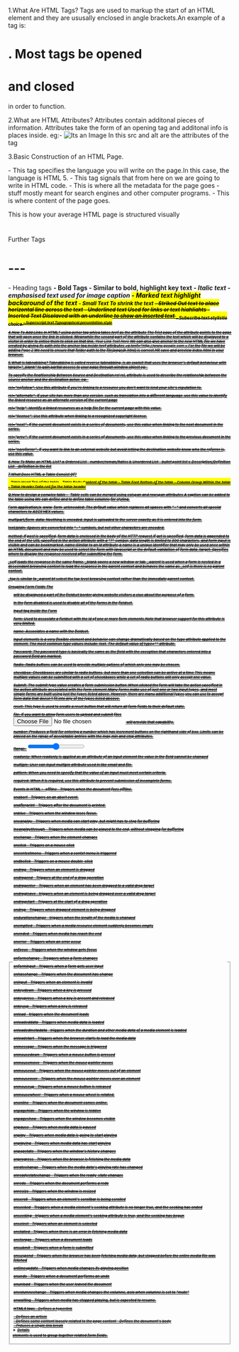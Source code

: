 1.What Are HTML Tags?
Tags are used to markup the start of an HTML element and they are ususally enclosed in angle brackets.An example of a tag is: <h1>.
Most tags be opened <h1> and closed </h1> in order to function.

2.What are HTML Attributes?
Attributes contain additonal pieces of information. Attributes take the form of an opening tag and additonal info is places inside.
eg:- <img src="" alt="Its an Image" />
In this src and alt are the attributes of the <img> tag

3.Basic Construction of an HTML Page.
<!DOCTYPE html> - This tag specifies the language you will write on the page.In this case, the language is HTML 5.
<html> - This tag signals that from here on we are going to write in HTML code.
<head> - This is where all the metadata for the page goes - stuff mostly meant for search engines and other computer programs.
<body> - This is where content of the page goes.

This is how your average HTML page is structured visually

<html>
<head>
<tilte></title>
</head>
<body>
<h1></h1>
<p></p>
</body>
</html>

Further Tags
<h1>---</h6> - Heading tags
<b> - Bold Tags
<strong> - Similar to bold, highlight key text
<i> - Italic text
<em> - emphasised text used for image caption
<mark> - Marked text highlight background of the text
<small> - Small Text To shrink the text
<strike> - Striked Out text to place horizontal line across the text
<u> - Underlined text Used for links or text highlights
<ins> - Inserted Text Displayed with an underline to show an inserted text
<sub> - Subscribe text stylistic choice
<sup> - Superscript text Typographcal presentation style

4.How To Add Links In HTML?
<a></a> using achor tag whicg takes href as the attribute
The frist page of the attribute points to the page that will open once the link in clicked.
Meanwhile the second part of the attribute contains the text which will be displayed to a visitor in order to entice them to click on that link.
<a href="https://blogging.com/how-to-start-a-blog/">Your Link Text Here </a>
We can also give anchor to the new HTML file we have created by giving its path into the anchor tag inside href attributes
<a href="http://www.google.com ></a>
For the file we will be adding
<a href="*folder(s)*/page2.html">Page 2</a>
We need to ensure that folder path to the file(page@.html) is correct.Hit save and preview index.html in your browser.

5.What is tabnabbing?
Tabnabbing is called reverse tabnabbing, is an exploit that uses the browser's default behaviour with target="_blank" to gain partial access to your page through window.object
eg:-
<a href="https://www.google.com" target="_blank"></a>

To specify the Realtionship Between Source and Destination:rel
rel, attribute is used to describe the relationship between the source anchor and the destination achor.
eg:- <a href="https://www.google.com" rel="author" ></a>

rel="nofollow": Use this attribute if you're linking to a resource you don't want to lend your site's reputation to.

rel="alternate": If your site has more than one version-such as translation into a different language-use this value to identify the linked resource as an alternate version of the current page

rel="help": Identify a linked resources as a help file for the current page with this value.

rel="license": Use this attribute when linking to a recognized copyright license.

rel="next": If the current document exists in a series of documents, use this value when linking to the next document in the series.

rel="prev": If the current document exists in a series of documents, use this value when linking to the previous document in the series.

rel="noreferrer": If you want to link to an external website but avoid letting the destination website know who the referrer is, use this value.


6.How To Make an HTML List?
a.Ordered List - number/roman/Italics
b.Unordered List - bullet point list
c.Description/Definition List -  definition in the list

7.What Does HTML a Table Consist Of?
<thead> - Table Head Top of the table
<tbody> - Table Body Content of the table
<tfoot> - Table Foot Bottom of the table
<colgroup> - Column Group Within the table
<th> - Table Header Data cell for the table header

Q.How to design a complex table :- 
Table cells can be merged using colspan and rowspan attributes
A caption can be added to the table using <caption>
We can define <col> and <colgroup> to define table columns for styling.

**Form**
application/x-www-form-urlencoded: The default value which replaces all spaces with "+" and converts all special characters to ASCII HEX values.

multipart/form-data: Noothing is encoded. Input is uploaded to the server exactly as it is entered into the form.

text/plain: Spaces are converted into "+" symbols, but not other characters are encoded.

method: If post is specified, form data is enclosed in the body of the HTTP request.If get is specified, form data is appended to the end of the URL specified in the action attribute with a "?" symbol, data length is limited to 300 characters, and form input is visible and can be bookmarked. name:Similar to an id attribute,a name is a unique identifier that may only be used once within an HTML document and may be used to select the form with javascript or the default validation of form data. target: Specifies where to display the response received after submitting the form.

_self loads the response in the same frame.
_blank opens a new window or tab.
_parent is used when a form is nested in a descendant browsing context to load the response in the parent context and behaves the same as _self is there is no parent context.

_top is similar to _parent bt select the top level browsing context rather than the immediate parent context.

**Grouping Form Fields**
The <fieldset> elements is used to group together related form fields.
<legend> will be displayed a part of the fieldset border giving website visitors a clue about the purpose of a form.

In the form disabled is used to disable all of the forms in the fieldset.

**Input tag Inside the Form**

form: Used to associate a fieldset with the id of one or more form elements.Note that browser support for this attribute is very limited.

name: Associates a name with the fieldset.

input elements is a very flexible element and behavior can change dramatically based on the type attribute applied to the element. The most common type values include: text. The default value of type="" attribute.

Password: The password type is basically the same as the field with the exception that characters entered into a password field are marked.

Radio: Radio buttons can be used to provide multiple options of which only one may be chosen.

checkbox: Checkboxes are similar to radio buttons, but more than one selection can be active at a time.This means multiple values can be submitted with a set of checkboxes while a set of radio buttons will only accept one value.

Submit: The submit type value creates a form submission button.When clicked the form will take the action specified in the action attribute associated with the form element.Many forms make use of just one or two input types, and most simple forms are built using just the types listed above. However, there are manu additional types you can use to accept form data that doesn't fit into any of the types listed aboove.

reset: This type is used to create a reset button that will return all form fields to their default state.

file: If you want to allow form users to upload and submit files
<input type="file"> will provide that capability.

number: Produces a field for entering a number which has increment buttons on the righthand side of box. Limits can be placed on the range of acceptable antries with the max,min and step attributes.

Range: <input type="range" name="range" min="100" max="1000" step="50">

readonly: When readonly is applied as an attribute of an input element the value in the field cannot be changed

multiple: User can input multiple attribute used in like email and file.

pattern: When you need to specify that the value of an input must meet certain criteria.

required: When it is required, use this attribute to prevent submission of incomplete forms.

**Events in HTML** :-
offline - Triggers when the document foes offline.

onabort - Triggers on an abort event.

onafterprint - Triggers after the document is printed.

onblue - Triggers when the window loses focus.

oncanplay - Triggers when media can start play, but might has to stop for buffering

incanplaythrough - Triggers when media can be played to the end, without stopping for buffering

onchange - Triggers when the element changes

onclick - Triggers on a mouse click

oncentextmenu - Triggers when a contxt menu is triggered

ondbclick - Triggers on a mouse double-click

ondrag - Triggers when an element is dragged

ondragend - Triggers at the end of a drag operation

ondragenter - Triggers when an element has been dragged to a valid drop target

ondragleave - triggers when an element is being dragged over a valid drop target

ondragstart - Triggers at the start of a drag operation

ondrop - Triggers when dragged element is being dropped

ondurationchange - triggers when the length of the media is changed

onemptied - Triggers when a media resource element suddenly becomes empty

onended - Triggers when media has reach the end

onerror - Triggers when an error occur

onfocus - Triggers when the window gets focus

onformchange - Troggers when a form changes

onforminput - Triggers when a form gets user input

onhaschange - Triggers when the document has change

oninput - Triggers when an element is invalid

onkeydown - Triggers when a key is pressed

onkeypress - Triggers when a key is present and released

onkeyup - Triggers when a key is released

onload - triggers when the document loads

onloadeddata - Triggers when media data is loaded

onloadedmetadata - triggers when the duration and other media data of a media element is loaded

onloadstart - Triggers when the browser starts to load the media data

onmessage - Triggers when the message is triggered

onmousedown - Triggers when a mouse button is pressed

onmousemove - Triggers when the mouse pointer moves

onmouseout - Triggers when the mouse pointer moves out of an element

onmouseover - Triggers when the mouse pointer moves over an element

onmouseup - Triggers when a mouse button is released

onmousewheel - Triggers when a mouse wheel is rotated.

ononline - Triggers when the document comes online.

onpagehide - Triggers when the window is hidden

onpageshow - Triggers when the window becomes visible

onpause - Triggers when media data is paused

onplay - Triggers when media data is going to start playing

onplaying - Triggers when media data has start playing

onpopstate - Triggers when the window's history changes

onprogress - Triggers when the browser is fetching the media data

onratechange - Triggers when the media data's playing rate has changed

onreadystatechange - Triggers when the ready-state changes

onredo - Triggers when the document performs a redo

onresize - Triggers when the window is resized

onscroll - Triggers when an element's scrollbar is being scrolled

onseeked - Troggers when a media element's seeking attribute is no longer true, and the seeking has ended

onseeking - triggers when a media element's seeking attribute is true, and the seeking has begun

onselect - Triggers when an element is selected

onstalled - Triggers when there is an error in fetching media data

onstorage - Triggers when a document loads

onsubmit - Triggers when a form is submitted

onsuspend - Triggers when the browser has been fetching media data, but stopped before the entire media file was fetched

ontimeupdate - Triggers when media changes its playing position

onundo - Triggers when a document performs an undo

onunload - Triggers when the user leaved the document

onvolumnechange - Triggers when media changes the volumne, aslo when volumne is set to "mute"

onwaiting - Triggers when media has stopped playing, but is expected to resume.

**HTML5 tags**
<a> - Defines a hyperlink
<article> - Defines an article
<aside> - Defines some content loosely related to the page content
<body> - Defines the document's body
<br> - Prduces a single link break
<details> - Represents a widget from which the user can obtain additonal information or controls on-demand
<div> - Specifies a division or a section in a document
<h1> - <h6> - Defines HTML headings
<head> - Defines the head portion of the document that contains information about the document
<header> - Represents the header of a document or a section
<hgroup> - Defines a group of headings
<hr> - Prduce a horizintal line
<html> - Defines the root of an HTML document
<footer> - Represents the footer of a document or a section
<nav> - Defines a section of navigation links
<p> - Defines a paragraph
<section> - Defines a section of a document, such as header, footer etc
<span> - Defines a inline styleless section in a document
<summary> - Defines a summary for the <details> element

*MetaDataTags*
<base> - Defines the URL for all linked objects on a page
<link> - Defines the relationship between the current document and an external resource
<meta> - Provides structured metadata about the document content
<style> - Inserts style information (commonly CSS) into head of a document

<title> - Defines a title for the document
<button> - Defines a clickable button
<datalist> - Represents a set of pre-defined options for an <input> element
<fieldset> - Specifies a set of related from fields
<form> - Defines an HTML form for user input
<input> - Defines an input control
<keygen> - Represents a control for generating a public-private key pair
<label> - Defines a label for an <input> control
<legend> - Defines a caption for a <fieldset> element
<meter> - Represents a scalar measurement within a known range
<optgroup> - Defines a group of related options in a selection list
<option> - Defines an option in a selection list
<select> - Defines an selection list within a form
<textarea> - Defines a multi-line text input control(text area)

<abbr> -	Defines an abbreviated form of a longer word or phrase.
<acronym> -	Defines an acronym.
<address> -	Specifies the author's contact information.
<b> -	Displays text in a bold style.
<bdi> -	Represents text that is isolated from its surrounding for the purposes of bidirectional text formatting.
<bdo> -	Overrides the current text direction.
<big> -	displays text in a large size.
<blockquote> -	Defines a long quotation.
<cite> -	Indicates a citation or reference to another source.
<code> -	Specifies text as computer code.
<del> -	Specifies a block of deleted text.
<dfn> -	Specifies a definition.
<em> -	Specifies emphasized text.
<i> -	Displays text in an italic style.
<ins> -	Defines a block of text that has been inserted into a document.
<kbd> -	Specifies text as keyboard input.
<mark> -	Represents text highlighted for reference purposes.
<output> -	Represents the result of a calculation.
<pre> -	Defines a block of preformatted text.
<progress> -	Represents the completion progress of a task.
<q> -	Defines a short inline quotation.
<rp> -	Provides fall-back parenthesis for browsers that don't support ruby annotations.
<rt> -	Defines the pronunciation of character presented in a ruby annotations.
<ruby> -	Represents a ruby annotation.
<samp> -	Specifies text as sample output from a computer program.
<small> -	Displays text in a smaller size.
<strong> -	Indicate strongly emphasized text.
<sub> -	Defines subscripted text.
<sup> -	Defines superscripted text.
<tt> -	Displays text in a teletype style.
<var> -	Defines a variable.
<wbr> -	Represents a line break opportunity.
<dd> -	Specifies a definition for a term in a definition list.
<dl> -	Defines a definition list.
<dt> -	Defines a term (an item) in a definition list.
<li> -	Defines a list item.
<ol> -	Defines an ordered list.
<menu> -	Represents a list of commands.
<ul> -	Defines an unordered list.
<caption> -	Defines the title of a table.
<col> -	Defines attribute values for one or more columns in a table.
<colgroup> -	Specifies attributes for multiple columns in a table.
<table> -	Defines a data table.
<tbody> -	Groups a set of rows defining the main body of the table data.
<td> -	Defines a cell in a table.
<tfoot> -	Groups a set of rows summarizing the columns of the table.
<thead> -	Groups a set of rows that describes the column labels of a table.
<th> -	Defines a header cell in a table.
<tr> -	Defines a row of cells in a table.
<noscript> -	Defines alternative content to display when the browser doesn't support scripting.
<script> -	Places script in the document for client-side processing.
<area> -	Defines a specific area within an image map.
<audio> -	Embeds a sound, or an audio stream in an HTML document.
<canvas> -	Defines a region in the document, which can be used to draw graphics on the fly via scripting (usually JavaScript).
<embed> -	Embeds external application, typically multimedia content like audio or video into an HTML document.
<figcaption> -	Defines a caption or legend for a figure.
<figure> -	Represents a figure illustrated as part of the document.
<frame> -	Defines a single frame within a frameset.
<frameset> -	Defines a collection of frames or other frameset.
<iframe> -	Displays a URL in an inline frame.
<img> -	Displays an inline image.
<map> -	Defines a client-side image-map.
<noframes> -	Defines an alternate content that displays in browsers that do not support frames.
<object> -	Defines an embedded object.
<param> -	Defines a parameter for an object or applet element.
<source> -	Defines alternative media resources for the media elements like <audio> or <video>.
<time> -	Represents a time and/or date.
<video> -	Embeds video content in an HTML document.

**Interview Questions**

1. What is difference between HTML and XHTML?

It needs to be well formed, meaning all elements need to be closed and nested correctly or it will return errors.

Since it is more strict than HTML it reuires less pre-processing by the browser, which may improve your sites performance.

2. What are the building blocks of HTML5?
*Semantics* - Allowing you to describe what your content is.

*Connectivity* - Allowing you to communicate with the server in new and innovative ways.

*Offline and storage* - Allowing webpages to store data on the client-side locally and operate offline more effectively.

*Multimedia* - Making video and audio first-class citizens  in the Open web.

*2D/3D graphics and effects* - Allowing a much more diverse range of presentation options.

*Performance and Intergration* - Providing greater speed optimization and better usuage of computer hardware.

*Device access* - Allowing for the usage of various input and output devices.

*Styling* - Letting authors white more sophisticated themes.

3. What are the semantic tags available in html5?

HTML5 offers semantic tags define the function and the category of your text, simplifying the work for browsers and search engines, as well as developers.

HTML5 offers new semantic elements to define different parts of a web page:

<article>
<aside>
<details>
<figcaption>
<figure>
<footer>
<header>
<main>
<mark>
<nav>
<section>
<summary>
<time>

4. What does a <DOCTYPE html> do?
A doctype is always associated to a DTD (Documnet Type Definition). A DTD defines how documents of a certain type should be structured (i.e button can contain span but not a div)

5. What happens when DOCTYPE is not given?
The webpage is rendered in quirks mode.The web browsers engines use quirks mode to support older browsers which does not follow W3C specifications. In quirks mode CSS class and id names are case sensitive. In standards mode they are case sensitive.

6.  What are the new form elements in HTML5?
Five new from are added whiich are:

a. Datalist Tag :-
Allows to attach a list of suggestioons to a text input elements.

b. Meter Tag :-
Indicated a numeric value that falls within a range.The attributes which we can pass inside meter tag is :-
max: The maximum possible value of the item.
min: The minimum possib;e value of the item.
high: If the value can be defined as a range, this is the high end of the range.
low: If the value can be defined as a range, this is the low end of that range.
Optimum: the optimal value of the element.

c. Output Tag :-
It indicates a section of the page that can be modifies by a script(usually Javascript)

d.Progress Tag :- 
Indidicates how much of a task has been completed (often marked as percentage). It expected to be modifies through Javascript code.

